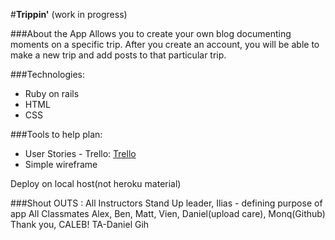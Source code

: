 #**Trippin'** (work in progress)

###About the App
Allows you to create your own blog documenting moments on a specific trip. After you create an account, you will be able to make a new trip and add posts to that particular trip.

###Technologies:
* Ruby on rails
* HTML
* CSS

###Tools to help plan:
* User Stories - Trello: [Trello](https://trello.com/b/tirByNO5/project-2-trippin)
* Simple wireframe

Deploy on local host(not heroku material)

###Shout OUTS :
All Instructors
Stand Up leader, Ilias - defining purpose of app
All Classmates
Alex, Ben, Matt, Vien, Daniel(upload care), Monq(Github)  Thank you, CALEB!
TA-Daniel Gih




